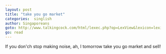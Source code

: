 ```yaml
---
layout: post
title: "take you go market"
categories:  singlish
author: Singaporeans
goto: http://www.talkingcock.com/html/lexec.php?op=LexView&lexicon=lexicon&alpha=T&page=1
go: read
---
```

If you don'ch stop making noise, ah, I tomorrow take you go market and sell!
